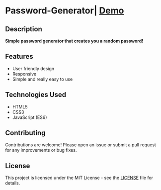 # Password-Generator| [Demo](https://sajjadjavazi.github.io/Password-Generator/ "Demo")
##  Description
**Simple password generator that creates you a random password!**

## Features
-  User friendly design
- Responsive
- Simple and really easy to use

## Technologies Used
- HTML5
- CSS3
- JavaScript (ES6)

## Contributing
Contributions are welcome! Please open an issue or submit a pull request for any improvements or bug fixes.

## License
This project is licensed under the MIT License - see the [LICENSE](https://github.com/sajjadjavazi/Password-Generator/blob/master/LICENSE "LICENSE") file for details.

